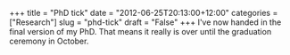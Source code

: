 +++
title = "PhD tick"
date = "2012-06-25T20:13:00+12:00"
categories = ["Research"]
slug = "phd-tick"
draft = "False"
+++
I've now handed in the final version of my PhD. That means it really is
over until the graduation ceremony in October.

